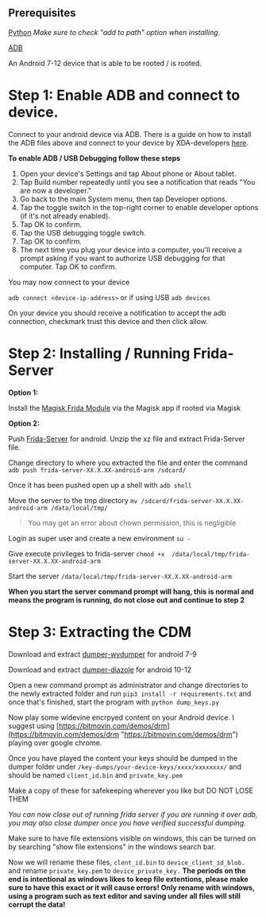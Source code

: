 ## Prerequisites

[Python](https://www.python.org/downloads/ "Python") *Make sure to check "add to path" option when installing.*

[ADB](https://dl.google.com/android/repository/platform-tools-latest-windows.zip "ADB Minimal Install")

An Android 7-12 device that is able to be rooted / is rooted.

# Step 1: Enable ADB and connect to device.

Connect to your android device via ADB. There is a guide on how to install the ADB files above and connect to your device by XDA-developers [here](https://www.xda-developers.com/install-adb-windows-macos-linux/ "here").

**To enable ADB / USB Debugging follow these steps**
1. Open your device's Settings and tap About phone or About tablet. 
2. Tap Build number repeatedly until you see a notification that reads "You are now a developer." 
3. Go back to the main System menu, then tap Developer options. 
4. Tap the toggle switch in the top-right corner to enable developer options (if it's not already enabled). 
5.  Tap OK to confirm. 
6.  Tap the USB debugging toggle switch. 
7.  Tap OK to confirm. 
8. The next time you plug your device into a computer, you'll receive a prompt asking if you want to authorize USB debugging for that computer. Tap OK to confirm. 

You may now connect to your device 

`adb connect <device-ip-address>`
or if using USB
`adb devices`

On your device you should receive a notification to accept the adb connection, checkmark trust this device and then click allow.

# Step 2: Installing / Running Frida-Server

**Option 1:**

Install the [Magisk Frida Module](https://github.com/ViRb3/magisk-frida "Magisk Frida Module") via the Magisk app if rooted via Magisk

**Option 2:**

Push [Frida-Server](https://github.com/frida/frida/releases/ "Frida-Server") for android. Unzip the xz file and extract Frida-Server file. 

Change directory to where you extracted the file and enter the command `adb push frida-server-XX.X.XX-android-arm /sdcard/`

Once it has been pushed open up a shell with `adb shell`

Move the server to the tmp directory `mv /sdcard/frida-server-XX.X.XX-android-arm /data/local/tmp/`

> You may get an error about chown permission, this is negligible

Login as super user and create a new environment `su -`

 Give execute privileges to frida-server `chmod +x  /data/local/tmp/frida-server-XX.X.XX-android-arm`
 
 Start the server `/data/local/tmp/frida-server-XX.X.XX-android-arm`
 
 **When you start the server command prompt will hang, this is normal and means the program is running, do not close out and continue to step 2**
 
#  Step 3: Extracting the CDM

Download and extract [dumper-wvdumper](https://cdm-project.com/Android-Tools/dumper-wvdumper "Dumper") for android 7-9

Download and extract [dumper-diazole](https://cdm-project.com/Android-Tools/dumper-diazole "Dumper") for android 10-12

Open a new command prompt as administrator and change directories to the newly extracted folder and run `pip3 install -r requirements.txt` and once that's finished, start the program with `python dump_keys.py`

Now play some widevine encrpyed content on your Android device. I suggest using [https://bitmovin.com/demos/drm](https://bitmovin.com/demos/drm "https://bitmovin.com/demos/drm") playing over google chrome.

Once you have played the content your keys should be dumped in the dumper folder under `/key-dumps/your-device-keys/xxxx/xxxxxxxx/` and should be named `client_id.bin` and `private_key.pem`

Make a copy of these for safekeeping wherever you like but DO NOT LOSE THEM

*You can now close out of running frida server if you are running it over adb, you may also close dumper once you have verified successful dumping.*

Make sure to have file extensions visible on windows, this can be turned on by searching "show file extensions" in the windows search bar.

Now we will rename these files, `clent_id.bin` to `device_client_id_blob.` and rename `private_key.pem` to `device_private_key.` **The periods on the end is intentional as windows likes to keep file extentions, please make sure to have this exact or it will cause errors! Only rename with windows, using a program such as text editor and saving under all files will still corrupt the data!**
